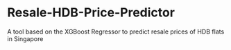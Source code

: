 # Resale-HDB-Price-Predictor
A tool based on the XGBoost Regressor to predict resale prices of HDB flats in Singapore
